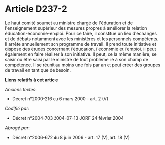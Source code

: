# Article D237-2

Le haut comité soumet au ministre chargé de l'éducation et de l'enseignement supérieur des mesures propres à améliorer la
relation éducation-économie-emploi. Pour ce faire, il constitue un lieu d'échanges et de débats notamment avec les ministères
et les personnels compétents. Il arrête annuellement son programme de travail. Il prend toute initiative et dispose des
études concernant l'éducation, l'économie et l'emploi. Il peut également en faire réaliser à son initiative. Il peut, de la
même manière, se saisir ou être saisi par le ministre de tout problème lié à son champ de compétence. Il se réunit au moins
une fois par an et peut créer des groupes de travail en tant que de besoin.

**Liens relatifs à cet article**

_Anciens textes_:

  - Décret n°2000-216 du 6 mars 2000 - art. 2 (V)

_Codifié par_:

  - Décret n°2004-703 2004-07-13 JORF 24 février 2004

_Abrogé par_:

  - Décret n°2006-672 du 8 juin 2006 - art. 17 (V), art. 18 (V)
